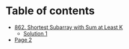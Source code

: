 # Table of contents

* [862. Shortest Subarray with Sum at Least K](README.md)
  * [Solution 1](862.-shortest-subarray-with-sum-at-least-k/solution-1.md)
* [Page 2](page-2.md)
